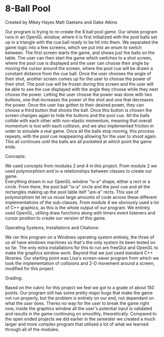 # 8-Ball Pool

Created by Mikey Hayes Matt Gaetano and Gabe Atkins

Our program is trying to re-create the 8 ball pool game.  Our whole program runs in an OpenGL window, where it is
first initialized with the pool balls set up in a triangle with the cue ball ready to be hit into them.  We separated the game logic into a few screens, which we put into an enum to switch between.  The first screen starts 
the game, and shows just the balls on the table.  The user can then start the game which switches to a shot screen, 
where the pool cue is displayed and the user can choose their angle by moving the cursor around the screen, where the pool 
cue will be drawn a constant distance from the cue ball.  Once the user chooses the angle of their shot, another screen comes 
up for the user to choose the power of their shot.  The pool cue will be frozen during this screen and the user will be able to see 
the cue displayed with the angle they choose while they next choose the power.  Letting the user choose the power was done with two buttons,
one that increases the power of the shot and one that decreases the power.  Once the user has gotten to their desired power,
they can choose a third button that shoots the ball.  Once this button is chosen the screen changes again to hide the buttons and the pool cue.  All the balls collide with each other with non-elastic momentum, meaning that overall momentum is lost with each collision, and we also
implemented friction in order to simulate a real game.  Once all the balls stop moving, this process repeats, with the pool cue reappearing 
allowing for the user to shoot again.  This all continues until the balls are all pocketed at which point the game ends.

Concepts: 

We used concepts from modules 2 and 4 in this project.  From module 2 we used polymorphism and is-a relationships between classes to create our game.  
Everything drawn in our OpenGL window "is-a" shape, either a rect or a circle.  From there, the pool ball "is-a" circle and the pool cue and all the rectangles
making up the pool table itelf "are-a" rects.  This use of polymorphism let let us reuse large amounts of code across these different implementations of the sub-classes.
From module 4 we obviously used a lot of C++ graphics, as this is the whole output of our program.  We entirely used OpenGL, utiliing draw functions along with timers event listeners and cursor position to create our version of this game.

Operating Systems, Installations and Citations:

We ran this program on a Windows operating system entirely, the three of us all have windows machines so that's the only system its been tested on so far.  The only extra installations for this to run are freeGlut and OpenGL to make the graphics window work.  Beyond that we just used standard C++ libraries.  Our starting point was Lisa's screen-saver program from which we took the implementation of collisions and 2-D movement around a screen, modified for this project.

Grading:

Based on the rubric for this project we feel we got to a grade of about 150 points.  Our program still has some pretty major bugs that make the game not run properly, but the problem is entirely on our end, not dependant on what the user does.  Theres no way for the user to break the game right now, inside the graphics window all the user's potential input is validated and results in the game continuing on smoothly, theoretically.  Compared to the open ended projects we did earlier in the semester we created a much larger and more complex program that utilized a lot of what we learned through all of the modules.  
